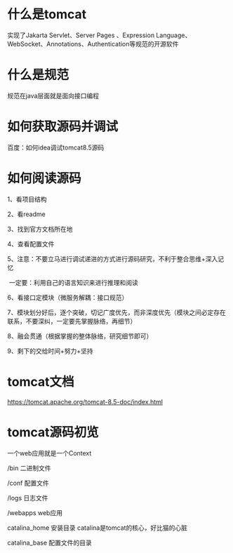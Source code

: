 # 什么是tomcat

实现了Jakarta Servlet、Server Pages 、Expression Language、WebSocket、Annotations、Authentication等规范的开源软件

# 什么是规范

规范在java层面就是面向接口编程

# 如何获取源码并调试

百度：如何idea调试tomcat8.5源码

# 如何阅读源码

1、看项目结构

2、看readme

3、找到官方文档所在地

4、查看配置文件

5、注意：不要立马进行调试递进的方式进行源码研究，不利于整合思维+深入记忆

​	一定要：利用自己的语言知识来进行推理和阅读

6、看接口定模块（微服务解耦：接口规范）

7、模块划分好后，逐个突破，切记广度优先，而非深度优先（模块之间必定存在联系，不要深纠，一定要先掌握脉络，再细节）

8、融会贯通（根据掌握的整体脉络，研究细节即可）

9、剩下的交给时间+努力+坚持



# tomcat文档

https://tomcat.apache.org/tomcat-8.5-doc/index.html

# tomcat源码初览

一个web应用就是一个Context

/bin 二进制文件

/conf 配置文件

/logs 日志文件

/webapps  web应用



catalina_home 安装目录 catalina是tomcat的核心，好比猫的心脏

catalina_base 配置文件的目录





